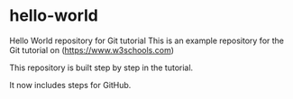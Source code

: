 # hello-world
Hello World repository for Git tutorial
This is an example repository for the Git tutorial on (https://www.w3schools.com)

This repository is built step by step in the tutorial.

It now includes steps for GitHub.
